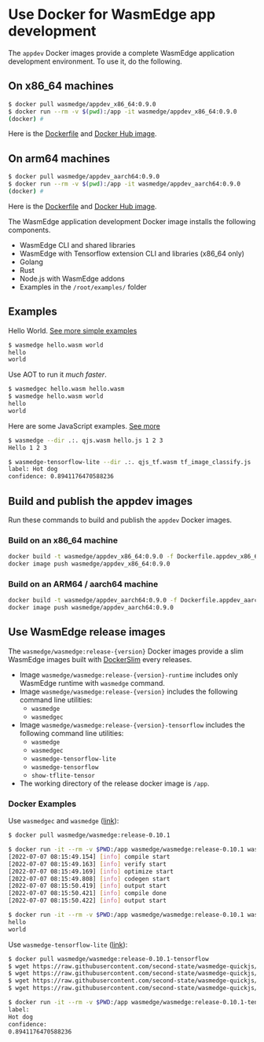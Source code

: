 # Use Docker for WasmEdge app development

The `appdev` Docker images provide a complete WasmEdge application development environment. To use it, do the following.

## On x86_64 machines

```bash
$ docker pull wasmedge/appdev_x86_64:0.9.0
$ docker run --rm -v $(pwd):/app -it wasmedge/appdev_x86_64:0.9.0
(docker) #
```

Here is the [Dockerfile](https://github.com/WasmEdge/WasmEdge/blob/master/utils/docker/Dockerfile.appdev_x86_64) and [Docker Hub image](https://hub.docker.com/repository/docker/wasmedge/appdev_x86_64).

## On arm64 machines

```bash
$ docker pull wasmedge/appdev_aarch64:0.9.0
$ docker run --rm -v $(pwd):/app -it wasmedge/appdev_aarch64:0.9.0
(docker) #
```

Here is the [Dockerfile](https://github.com/WasmEdge/WasmEdge/blob/master/utils/docker/Dockerfile.appdev_aarch64) and [Docker Hub image](https://hub.docker.com/repository/docker/wasmedge/appdev_aarch64).

The WasmEdge application development Docker image installs the following components.

* WasmEdge CLI and shared libraries
* WasmEdge with Tensorflow extension CLI and libraries (x86_64 only)
* Golang
* Rust
* Node.js with WasmEdge addons
* Examples in the `/root/examples/` folder

## Examples

Hello World. [See more simple examples](https://github.com/WasmEdge/WasmEdge/tree/master/examples/wasm)

```bash
$ wasmedge hello.wasm world
hello
world
```

Use AOT to run it *much faster*.

```bash
$ wasmedgec hello.wasm hello.wasm
$ wasmedge hello.wasm world
hello
world
```

Here are some JavaScript examples. [See more](https://github.com/WasmEdge/WasmEdge/tree/master/examples/js)

```bash
$ wasmedge --dir .:. qjs.wasm hello.js 1 2 3
Hello 1 2 3

$ wasmedge-tensorflow-lite --dir .:. qjs_tf.wasm tf_image_classify.js
label: Hot dog
confidence: 0.8941176470588236
```

## Build and publish the appdev images

Run these commands to build and publish the `appdev` Docker images.

### Build on an x86_64 machine

```bash
docker build -t wasmedge/appdev_x86_64:0.9.0 -f Dockerfile.appdev_x86_64 ./ 
docker image push wasmedge/appdev_x86_64:0.9.0
```

### Build on an ARM64 / aarch64 machine

```bash
docker build -t wasmedge/appdev_aarch64:0.9.0 -f Dockerfile.appdev_aarch64 ./
docker image push wasmedge/appdev_aarch64:0.9.0
```

## Use WasmEdge release images

The `wasmedge/wasmedge:release-{version}` Docker images provide a slim WasmEdge images built with [DockerSlim](https://dockersl.im) every releases.

* Image `wasmedge/wasmedge:release-{version}-runtime` includes only WasmEdge runtime with `wasmedge` command.
* Image `wasmedge/wasmedge:release-{version}` includes the following command line utilities:
  * `wasmedge`
  * `wasmedgec`
* Image `wasmedge/wasmedge:release-{version}-tensorflow` includes the following command line utilities:
  * `wasmedge`
  * `wasmedgec`
  * `wasmedge-tensorflow-lite`
  * `wasmedge-tensorflow`
  * `show-tflite-tensor`
* The working directory of the release docker image is `/app`.

### Docker Examples

Use `wasmedgec` and `wasmedge` ([link](https://github.com/WasmEdge/WasmEdge/tree/master/examples/wasm)):

```bash
$ docker pull wasmedge/wasmedge:release-0.10.1

$ docker run -it --rm -v $PWD:/app wasmedge/wasmedge:release-0.10.1 wasmedgec hello.wasm hello.aot.wasm
[2022-07-07 08:15:49.154] [info] compile start
[2022-07-07 08:15:49.163] [info] verify start
[2022-07-07 08:15:49.169] [info] optimize start
[2022-07-07 08:15:49.808] [info] codegen start
[2022-07-07 08:15:50.419] [info] output start
[2022-07-07 08:15:50.421] [info] compile done
[2022-07-07 08:15:50.422] [info] output start

$ docker run -it --rm -v $PWD:/app wasmedge/wasmedge:release-0.10.1 wasmedge hello.aot.wasm world
hello
world
```

Use `wasmedge-tensorflow-lite` ([link](https://github.com/WasmEdge/WasmEdge/tree/master/examples/js)):

```bash
$ docker pull wasmedge/wasmedge:release-0.10.1-tensorflow
$ wget https://raw.githubusercontent.com/second-state/wasmedge-quickjs/main/example_js/tensorflow_lite_demo/aiy_food_V1_labelmap.txt
$ wget https://raw.githubusercontent.com/second-state/wasmedge-quickjs/main/example_js/tensorflow_lite_demo/food.jpg
$ wget https://raw.githubusercontent.com/second-state/wasmedge-quickjs/main/example_js/tensorflow_lite_demo/lite-model_aiy_vision_classifier_food_V1_1.tflite
$ wget https://raw.githubusercontent.com/second-state/wasmedge-quickjs/main/example_js/tensorflow_lite_demo/main.js

$ docker run -it --rm -v $PWD:/app wasmedge/wasmedge:release-0.10.1-tensorflow wasmedge-tensorflow-lite --dir .:. qjs_tf.wasm main.js
label:
Hot dog
confidence:
0.8941176470588236
```
